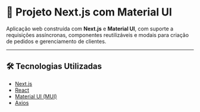 # 🚀 Projeto Next.js com Material UI

Aplicação web construída com **Next.js** e **Material UI**, com suporte a requisições assíncronas, componentes reutilizáveis e modais para criação de pedidos e gerenciamento de clientes.

---

## 🛠️ Tecnologias Utilizadas

- [Next.js](https://nextjs.org/)
- [React](https://reactjs.org/)
- [Material UI (MUI)](https://mui.com/)
- [Axios](https://axios-http.com/)
